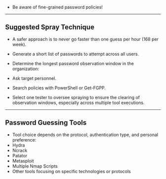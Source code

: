 
- Be aware of fine-grained password policies!

---

## Suggested Spray Technique

- A safer approach is to never go faster than one guess per hour (168 per week).
- Generate a short list of passwords to attempt across all users.
- Determine the longest password observation window in the organization:
- Ask target personnel.
- Search policies with PowerShell or Get-FGPP.

- Select one tester to oversee spraying to ensure the clearing of observation windows, especially across multiple tool executions.

---

## Password Guessing Tools

- Tool choice depends on the protocol, authentication type, and personal preference:
- Hydra
- Ncrack
- Patator
- Metasploit
- Multiple Nmap Scripts
- Other tools focusing on specific technologies or protocols
